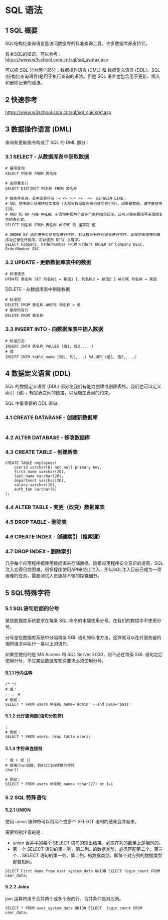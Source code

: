 # SQL 语法

## 1 SQL 概要
SQL结构化查询语言是访问数据库的标准查询工具。许多数据库都支持它。 

有关SQL的知识，可以参考： https://www.w3school.com.cn/sql/sql_syntax.asp

可以把 SQL 分为两个部分：数据操作语言 (DML) 和 数据定义语言 (DDL)。SQL (结构化查询语言)是用于执行查询的语法。但是 SQL 语言也包含用于更新、插入和删除记录的语法。

## 2 快速参考

https://www.w3school.com.cn/sql/sql_quickref.asp

## 3 数据操作语言 (DML)

查询和更新指令构成了 SQL 的 DML 部分：

### 3.1 SELECT - 从数据库表中获取数据

```
# 最简查询
SELECT 列名称 FROM 表名称 

# 去除重复行
SELECT DISTINCT 列名称 FROM 表名称

# 按条件查询，其中运算符有：= <> > < >=	<=	BETWEEN	LIKE；
# SQL 使用单引号来环绕文本值（大部分数据库系统也接受双引号）。如果是数值，请不要使用引号。
# AND 和 OR 可在 WHERE 子语句中把两个或多个条件结合起来。还可以使用圆括号来组成复杂的表达式。
SELECT 列名称 FROM 表名称 WHERE 列 运算符 值

# ORDER BY 语句用于对结果集进行排序。默认按照升序对记录进行排序。如果您希望按照降序对记录进行排序，可以使用 DESC 关键字。
SELECT Company, OrderNumber FROM Orders ORDER BY Company DESC, OrderNumber ASC
```

### 3.2 UPDATE - 更新数据库表中的数据
```
# 标准语法
UPDATE 表名称 SET 列名称1 = 新值1 [，列名称2 = 新值2 ] WHERE 列名称 = 某值

```
DELETE - 从数据库表中删除数据
```
# 标准型
DELETE FROM 表名称 WHERE 列名称 = 值
# 删除所有行
DELETE FROM 表名称
```
### 3.3 INSERT INTO - 向数据库表中插入数据
```
# 标准形态
INSERT INTO 表名称 VALUES (值1, 值2,....)
# 或
INSERT INTO table_name (列1, 列2,...) VALUES (值1, 值2,....)

```

## 4 数据定义语言 (DDL)
SQL 的数据定义语言 (DDL) 部分使我们有能力创建或删除表格。我们也可以定义索引（键），规定表之间的链接，以及施加表间的约束。

SQL 中最重要的 DDL 语句:

### 4.1 CREATE DATABASE - 创建新数据库
```
```
### 4.2 ALTER DATABASE - 修改数据库
### 4.3 CREATE TABLE - 创建新表
```
CREATE TABLE employees(
    userid varchar(6) not null primary key,
    first_name varchar(20),
    last_name varchar(20),
    department varchar(20),
    salary varchar(10),
    auth_tan varchar(6)
);
```
### 4.4 ALTER TABLE - 变更（改变）数据库表
### 4.5 DROP TABLE - 删除表
### 4.6 CREATE INDEX - 创建索引（搜索键）
### 4.7 DROP INDEX - 删除索引

几乎每个应用程序都使用数据库来存储数据。随着应用程序安全意识的提高，SQL注入变得日益困难。很多程序使用API来防止注入，所以SQL注入目前已成为一项艰难的任务，需要测试人员坚持不懈的探查细节。

## 5 SQL特殊字符

### 5.1 SQL语句后面的分号

某些数据库系统要求在每条 SQL 命令的末端使用分号。在我们的教程中不使用分号。

分号是在数据库系统中分隔每条 SQL 语句的标准方法，这样就可以在对服务器的相同请求中执行一条以上的语句。

如果您使用的是 MS Access 和 SQL Server 2000，则不必在每条 SQL 语句之后使用分号，不过某些数据库软件要求必须使用分号。



#### 5.1.1 行内注释
```
/* */
# 或：
-- ， #
# 例如：
SELECT * FROM users WHERE name='admin' --and pass='pass'
```

#### 5.1.2 允许查询链(语句分割符)
```
;
# 例如：
SELECT * FROM users; drop table users;
```

#### 5.1.3 字符串连接符
```
' 或 + 或 ||
# 使用char函数，将ASCII码转换为字符
char()

# 例如：
SELECT * FROM users WHERE name='+char(27) or 1=1

```

### 5.2 SQL 特殊语句

#### 5.2.1 UNION

使用 union 操作符可以将两个或多个 SELECT 语句的结果合并起来。

需要特别注意的是：
- union 合并中的每个 SELECT 语句的输出结果，必须在列的数量上是相同的。
- 第一个 SELECT 语句的第一列、第二列...的数据类型，必须匹配第二个、第三个... SELECT 语句的第一列、第二列...的数据类型。即每个对应列的数据类型都要相同。

```
SELECT First_Name from user_system_data UNION SELECT login_count FROM user_data;
```

#### 5.2.2 Joins

join 运算符用于合并两个或多个表的行，合并条件是对应列。

```
SELECT * FROM user_system_data UNION SELECT  login_count FROM user_data;

```